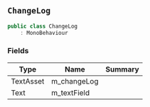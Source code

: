 ## `ChangeLog`

```csharp
public class ChangeLog
    : MonoBehaviour
```

### Fields

| Type | Name | Summary | 
| --- | --- | --- | 
| TextAsset | m_changeLog |  | 
| Text | m_textField |  | 


